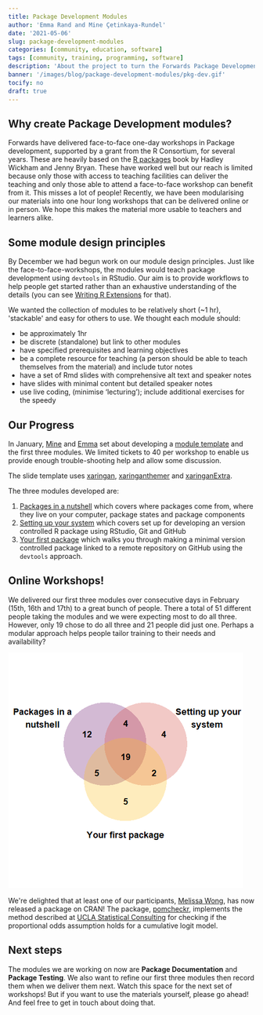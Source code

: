 ```yaml
---
title: Package Development Modules
author: 'Emma Rand and Mine Çetinkaya-Rundel'
date: '2021-05-06'
slug: package-development-modules
categories: [community, education, software]
tags: [community, training, programming, software]
description: 'About the project to turn the Forwards Package Development workshop into a set of more flexible and accessible modules'
banner: '/images/blog/package-development-modules/pkg-dev.gif'
tocify: no
draft: true
---
```


## Why create Package Development modules?

Forwards have delivered face-to-face one-day workshops in Package development, supported by a grant from the R Consortium, for several years. These are heavily based on the [R packages](https://r-pkgs.org/) book by Hadley Wickham and Jenny Bryan. These have worked well but our reach is limited because only those with access to teaching facilities can deliver the teaching and only those able to attend a face-to-face workshop can benefit from it. This misses a lot of people!
Recently, we have been modularising our materials into one hour long workshops that can be delivered online or in person. We hope this makes the material more usable to teachers and learners alike.

## Some module design principles

By December we had begun work on our module design principles. Just like the face-to-face-workshops, the modules would teach package development using `devtools` in RStudio. Our aim is to provide workflows to help people get started rather than an exhaustive understanding of the details (you can see [Writing R Extensions](https://cran.r-project.org/doc/manuals/r-release/R-exts.html) for that).

We wanted the collection of modules to be relatively short (~1 hr), 'stackable' and easy for others to use. We thought each module should:

-  be approximately 1hr
-  be discrete (standalone) but link to other modules  
-  have specified prerequisites and learning objectives  
-  be a complete resource for teaching (a person should be able to teach themselves from the material) and include tutor notes 
-  have a set of Rmd slides with comprehensive alt text and speaker notes
-  have slides with minimal content but detailed speaker notes  
-  use live coding, (minimise ‘lecturing’); include additional exercises for the speedy  

## Our Progress

In January, [Mine](https://twitter.com/minebocek) and [Emma](https://twitter.com/er13_r) set about developing a [module template](https://github.com/forwards/workshops/blob/master/package-dev-modules/slides/module-template.Rmd) and the first three modules. We limited tickets to 40 per workshop to enable us provide enough trouble-shooting help and allow some discussion.

The slide template uses [xaringan](https://github.com/yihui/xaringan), [xaringanthemer](https://github.com/gadenbuie/xaringanthemer) and [xaringanExtra](https://github.com/gadenbuie/xaringanExtra).

The three modules developed are:

1.  [Packages in a nutshell](https://forwards.github.io/workshops/package-dev-modules/slides/01-packages-in-a-nutshell/packages-in-a-nutshell.html#1) which covers where packages come from, where they live on your computer, package states and package components
2.  [Setting up your system](https://forwards.github.io/workshops/package-dev-modules/slides/02-setting-up-system/setting-up-system.html#1) which covers set up for developing an version controlled R package using RStudio, Git and GitHub
3.  [Your first package](https://forwards.github.io/workshops/package-dev-modules/slides/03-your-first-package/your-first-package.html#1) which walks you through making a minimal version controlled package linked to a remote repository on GitHub using the `devtools` approach.

## Online Workshops!
We delivered our first three modules over consecutive days in February (15th, 16th and 17th) to a great bunch of people. There a total of 51 different people taking the modules and we were expecting most to do all three. However, only 19 chose to do all three and 21 people did just one. Perhaps a modular approach helps people tailor training to their needs and availability?

![venn diagram of registrations for the three modules shows ](/images/blog/package-development-modules/regist_venn.png)

We're delighted that at least one of our participants, [Melissa Wong](https://orcid.org/0000-0002-2973-6279), has now released a package on CRAN!
The package, [pomcheckr](https://cran.r-project.org/web/packages/pomcheckr/index.html), implements the method described at [UCLA Statistical Consulting](https://stats.idre.ucla.edu/r/dae/ordinal-logistic-regression/) for checking if the proportional odds assumption holds for a cumulative logit model.

## Next steps
The modules we are working on now are **Package Documentation** and **Package Testing**. We also want to refine our first three modules then record them when we deliver them next. 
Watch this space for the next set of workshops! But if you want to use the materials yourself, please go ahead! And feel free to get in touch about doing that.
